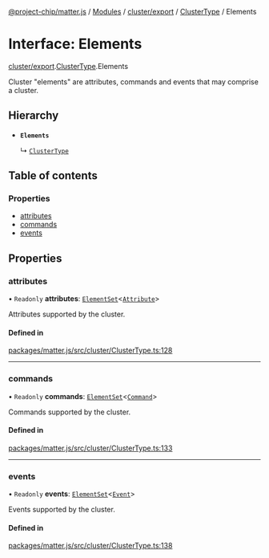 [@project-chip/matter.js](../README.md) / [Modules](../modules.md) / [cluster/export](../modules/cluster_export.md) / [ClusterType](../modules/cluster_export.ClusterType.md) / Elements

# Interface: Elements

[cluster/export](../modules/cluster_export.md).[ClusterType](../modules/cluster_export.ClusterType.md).Elements

Cluster "elements" are attributes, commands and events that may comprise a cluster.

## Hierarchy

- **`Elements`**

  ↳ [`ClusterType`](cluster_export.ClusterType-1.md)

## Table of contents

### Properties

- [attributes](cluster_export.ClusterType.Elements.md#attributes)
- [commands](cluster_export.ClusterType.Elements.md#commands)
- [events](cluster_export.ClusterType.Elements.md#events)

## Properties

### attributes

• `Readonly` **attributes**: [`ElementSet`](../modules/cluster_export.ClusterType.md#elementset)\<[`Attribute`](../modules/cluster_export.ClusterType.md#attribute)\>

Attributes supported by the cluster.

#### Defined in

[packages/matter.js/src/cluster/ClusterType.ts:128](https://github.com/project-chip/matter.js/blob/558e12c94a201592c28c7bc0743705360b3e5ca6/packages/matter.js/src/cluster/ClusterType.ts#L128)

___

### commands

• `Readonly` **commands**: [`ElementSet`](../modules/cluster_export.ClusterType.md#elementset)\<[`Command`](../modules/cluster_export.ClusterType.md#command)\>

Commands supported by the cluster.

#### Defined in

[packages/matter.js/src/cluster/ClusterType.ts:133](https://github.com/project-chip/matter.js/blob/558e12c94a201592c28c7bc0743705360b3e5ca6/packages/matter.js/src/cluster/ClusterType.ts#L133)

___

### events

• `Readonly` **events**: [`ElementSet`](../modules/cluster_export.ClusterType.md#elementset)\<[`Event`](../modules/cluster_export.ClusterType.md#event)\>

Events supported by the cluster.

#### Defined in

[packages/matter.js/src/cluster/ClusterType.ts:138](https://github.com/project-chip/matter.js/blob/558e12c94a201592c28c7bc0743705360b3e5ca6/packages/matter.js/src/cluster/ClusterType.ts#L138)
